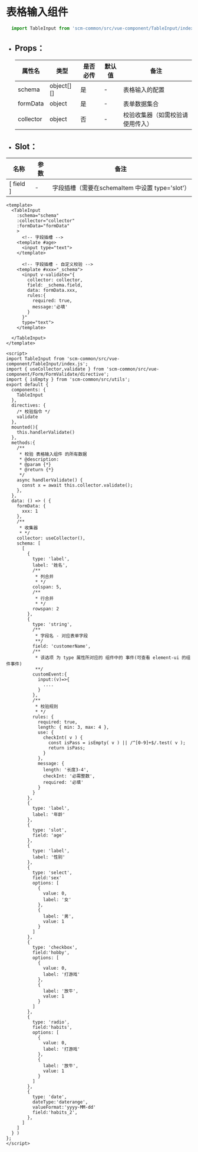 <!--
 * @Author: your name
 * @Date: 2020-12-27 23:10:54
 * @LastEditTime: 2021-03-10 18:42:19
 * @LastEditors: Please set LastEditors
 * @Description: In User Settings Edit
 * @FilePath: \scm_frontend_common\docs\commonComponent\TableInput\README.md
-->
# 表格输入组件
```js
  import TableInput from 'scm-common/src/vue-component/TableInput/index.js'
```
 - ## Props：

    | 属性名 | 类型 | 是否必传 | 默认值 | 备注 |  
    ------------ | ------------- | -------------| -------------| -------------
    | schema | object[][] | 是 | - | 表格输入的配置 |
    | formData | object | 是 | - | 表单数据集合 |
    | collector | object | 否 | - | 校验收集器（如需校验请使用传入） |

 - ##  Slot：

  |  名称  | 参数  |  备注  |
  | ------------ | ------------ | ------------ |
  | [ field ] | - | 字段插槽（需要在schemaItem 中设置 type='slot'） |

```vue 
<template>
  <TableInput
    :schema="schema"
    :collector="collector"
    :formData="formData"
    >
      <!-- 字段插槽 -->
    <template #age>
      <input type="text">
    </template>
    
      <!-- 字段插槽 - 自定义校验 -->
    <template #xxx="_schema">
      <input v-validate="{
        collector: collector,
        field: _schema.field,
        data: formData.xxx,
        rules:{
          required: true,
          message:'必填'
        }
      }" 
      type="text">
    </template>
    
  </TableInput>
</template>

<script>
import TableInput from 'scm-common/src/vue-component/TableInput/index.js';
import { useCollector,validate } from 'scm-common/src/vue-component/Form/FormValidate/directive';
import { isEmpty } from 'scm-common/src/utils';
export default {
  components: {
    TableInput
  },
  directives: {
    /* 校验指令 */
    validate
  },
  mounted(){
    this.handlerValidate()
  },
  methods:{
    /**
     * 校验 表格输入组件 的所有数据
     * @description: 
     * @param {*}
     * @return {*}
     */
    async handlerValidate() {
      const x = await this.collector.validate();
    },
  },
  data: () => ( {
    formData: {
      xxx: 1
    },
    /**
     * 收集器
     * */
    collector: useCollector(),
    schema: [
      [
        {
          type: 'label',
          label: '姓名',
          /**
           * 列合并
           * */
          colspan: 5,
          /**
           * 行合并
           * */
          rowspan: 2
        },
        {
          type: 'string',
          /**
           * 字段名 - 对应表单字段
           **/
          field: 'customerName',
          /**
           * 该选项 为 type 属性所对应的 组件中的 事件(可查看 element-ui 的组件事件)
           **/
          customEvent:{
            input:(v)=>{
              ....
            }
          },
          /**
           * 校验规则
           * */
          rules: {
            required: true,
            length: { min: 3, max: 4 },
            use: {
              checkInt( v ) {
                const isPass = isEmpty( v ) || /^[0-9]+$/.test( v );
                return isPass;
              }
            },
            message: {
              length: '长度3-4',
              checkInt: '必需整数',
              required: '必填'
            }
          }
        },
        {
          type: 'label',
          label: '年龄'
        },
        {
          type: 'slot',
          field: 'age'
        },
        {
          type: 'label',
          label: '性别'
        },
        {
          type: 'select',
          field:'sex'
          options: [
            {
              value: 0,
              label: '女'
            },
            {
              label: '男',
              value: 1
            }
          ]
        },
        {
          type: 'checkbox',
          field:'hobby',
          options: [
            {
              value: 0,
              label: '打游戏'
            },
            {
              label: '放牛',
              value: 1
            }
          ]
        },
        {
          type: 'radio',
          field:'habits',
          options: [
            {
              value: 0,
              label: '打游戏'
            },
            {
              label: '放牛',
              value: 1
            }
          ]
        },
        {
          type: 'date',
          dateType:'daterange',
          valueFormat:'yyyy-MM-dd'
          field:'habits_2',
        },
      ]
    ]
  } )
};
</script>
```